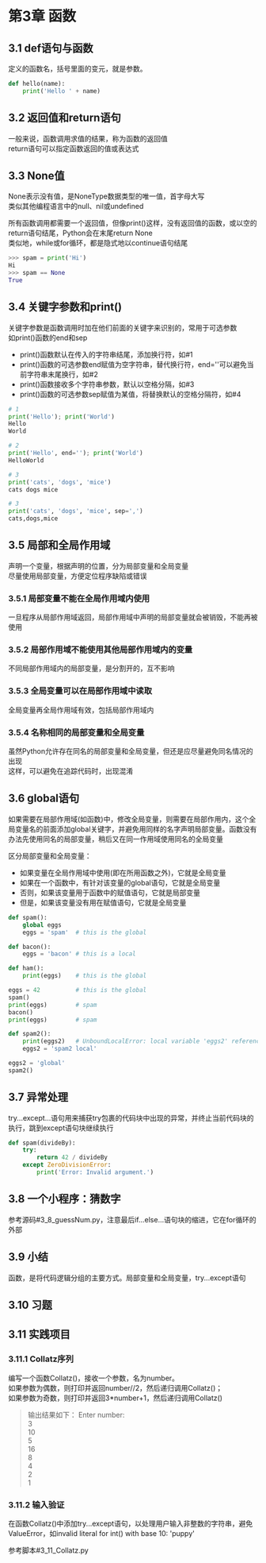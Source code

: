 # 第3章 函数

## 3.1 def语句与函数

定义的函数名，括号里面的变元，就是参数。  

```python
def hello(name):
    print('Hello ' + name)
```

## 3.2 返回值和return语句

一般来说，函数调用求值的结果，称为函数的返回值  
return语句可以指定函数返回的值或表达式  

## 3.3 None值

None表示没有值，是NoneType数据类型的唯一值，首字母大写  
类似其他编程语言中的null、nil或undefined

所有函数调用都需要一个返回值，但像print()这样，没有返回值的函数，或以空的return语句结尾，Python会在末尾return None  
类似地，while或for循环，都是隐式地以continue语句结尾  

```python
>>> spam = print('Hi')
Hi
>>> spam == None
True
```

## 3.4 关键字参数和print()

关键字参数是函数调用时加在他们前面的关键字来识别的，常用于可选参数  
如print()函数的end和sep  

- print()函数默认在传入的字符串结尾，添加换行符，如#1  
- print()函数的可选参数end赋值为空字符串，替代换行符，end=''可以避免当前字符串末尾换行，如#2  
- print()函数接收多个字符串参数，默认以空格分隔，如#3  
- print()函数的可选参数sep赋值为某值，将替换默认的空格分隔符，如#4  

```python
# 1
print('Hello'); print('World')
Hello
World

# 2
print('Hello', end=''); print('World')
HelloWorld

# 3
print('cats', 'dogs', 'mice')
cats dogs mice

# 3
print('cats', 'dogs', 'mice', sep=',')
cats,dogs,mice
```

## 3.5 局部和全局作用域

声明一个变量，根据声明的位置，分为局部变量和全局变量  
尽量使用局部变量，方便定位程序缺陷或错误  

### 3.5.1 局部变量不能在全局作用域内使用

一旦程序从局部作用域返回，局部作用域中声明的局部变量就会被销毁，不能再被使用  

### 3.5.2 局部作用域不能使用其他局部作用域内的变量

不同局部作用域内的局部变量，是分割开的，互不影响  

### 3.5.3 全局变量可以在局部作用域中读取

全局变量再全局作用域有效，包括局部作用域内  

### 3.5.4 名称相同的局部变量和全局变量

虽然Python允许存在同名的局部变量和全局变量，但还是应尽量避免同名情况的出现  
这样，可以避免在追踪代码时，出现混淆  

## 3.6 global语句

如果需要在局部作用域(如函数)中，修改全局变量，则需要在局部作用内，这个全局变量名的前面添加global关键字，并避免用同样的名字声明局部变量。函数没有办法先使用同名的局部变量，稍后又在同一作用域使用同名的全局变量  

区分局部变量和全局变量：

- 如果变量在全局作用域中使用(即在所用函数之外)，它就是全局变量  
- 如果在一个函数中，有针对该变量的global语句，它就是全局变量  
- 否则，如果该变量用于函数中的赋值语句，它就是局部变量  
- 但是，如果该变量没有用在赋值语句，它就是全局变量  

```python
def spam():
    global eggs
    eggs = 'spam'  # this is the global

def bacon():
    eggs = 'bacon' # this is a local

def ham():
    print(eggs)    # this is the global

eggs = 42          # this is the global
spam()
print(eggs)        # spam
bacon()
print(eggs)        # spam

def spam2():
    print(eggs2)   # UnboundLocalError: local variable 'eggs2' referenced before assignment
    eggs2 = 'spam2 local'

eggs2 = 'global'
spam2()
```

## 3.7 异常处理

try...except...语句用来捕获try包裹的代码块中出现的异常，并终止当前代码块的执行，跳到except语句块继续执行  

```python
def spam(divideBy):
    try:
        return 42 / divideBy
    except ZeroDivisionError:
        print('Error: Invalid argument.')
```

## 3.8 一个小程序：猜数字

参考源码#3_8_guessNum.py，注意最后if...else...语句块的缩进，它在for循环的外部  

## 3.9 小结

函数，是将代码逻辑分组的主要方式。局部变量和全局变量，try...except语句

## 3.10 习题

## 3.11 实践项目

### 3.11.1 Collatz序列

编写一个函数Collatz()，接收一个参数，名为number。  
如果参数为偶数，则打印并返回number//2，然后递归调用Collatz()；  
如果参数为奇数，则打印并返回3*number+1，然后递归调用Collatz()  

> 输出结果如下：
> Enter number:  
> 3  
> 10  
> 5  
> 16  
> 8  
> 4  
> 2  
> 1  

### 3.11.2 输入验证

在函数Collatz()中添加try...except语句，以处理用户输入非整数的字符串，避免ValueError，如invalid literal for int() with base 10: 'puppy'

参考脚本#3_11_Collatz.py
